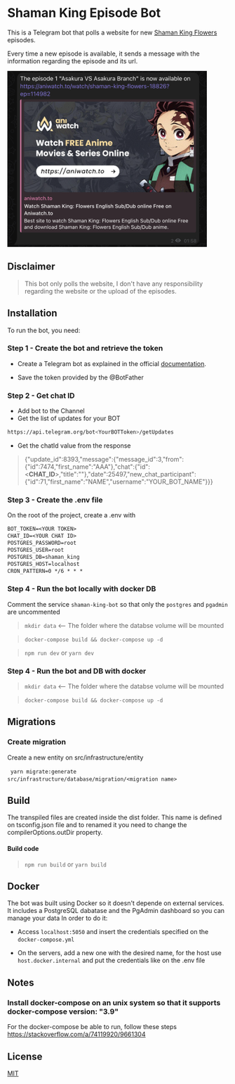 # Shaman King Episode Bot

This is a Telegram bot that polls a website for new [Shaman King Flowers](https://en.wikipedia.org/wiki/Shaman_King:_Flowers) episodes. 

Every time a new episode is available, it sends a message with the information regarding the episode and its url.

<img src="assets/images/messages.png" alt="Message on the channel" style="height: 400px">

## Disclaimer

> This bot only polls the website, I don't have any responsibility regarding the website or the upload of the episodes.

## Installation
 To run the bot, you need:
 
 ### Step 1 - Create the bot and retrieve the token
 - Create a Telegram bot as explained in the official [documentation](https://core.telegram.org/bots#6-botfather).
 
 
 - Save the token provided by the @BotFather
 
 ### Step 2 - Get chat ID
- Add bot to the Channel
- Get the list of updates for your BOT

```sh
https://api.telegram.org/bot<YourBOTToken>/getUpdates
```

- Get the chatId value from the response
> {"update_id":8393,"message":{"message_id":3,"from":{"id":7474,"first_name":"AAA"},"chat":{"id":<__CHAT_ID__>,"title":""},"date":25497,"new_chat_participant":{"id":71,"first_name":"NAME","username":"YOUR_BOT_NAME"}}}
 
 
### Step 3 - Create the .env file
On the root of the project, create a .env with

```
BOT_TOKEN=<YOUR TOKEN>
CHAT_ID=<YOUR CHAT ID>
POSTGRES_PASSWORD=root
POSTGRES_USER=root
POSTGRES_DB=shaman_king
POSTGRES_HOST=localhost
CRON_PATTERN=0 */6 * * *
```

### Step 4 - Run the bot locally with docker DB

 Comment the service `shaman-king-bot` so that only the `postgres` and `pgadmin` are uncommented

> `mkdir data`  <-- The folder where the databse volume will be mounted

> `docker-compose build && docker-compose up -d`

> ```npm run dev``` or ``yarn dev``

### Step 4 - Run the bot and DB with docker
> `mkdir data`  <-- The folder where the databse volume will be mounted

> `docker-compose build && docker-compose up -d`

## Migrations
### Create migration

Create a new entity on src/infrastructure/entity

` yarn migrate:generate src/infrastructure/database/migration/<migration name>`

## Build
The transpiled files are created inside the dist folder. This name is defined on tsconfig.json file and to renamed it you need to change the compilerOptions.outDir property.

#### Build code
> ```npm run build``` or ``yarn build``

## Docker

The bot was built using Docker so it doesn't depende on external services. It includes a PostgreSQL dabatase and the PgAdmin dashboard so you can manage your data
In order to do it:
- Access `localhost:5050` and insert the credentials specified on the `docker-compose.yml`

- On the servers, add a new one with the desired name, for the host use `host.docker.internal` and put the credentials like on the .env file


## Notes
### Install docker-compose on an unix system so that it supports docker-compose version: "3.9"

For the docker-compose be able to run, follow these steps https://stackoverflow.com/a/74119920/9661304

## License 

[MIT](https://github.com/PedroS11/aws-s3-tools/blob/main/LICENSE.md) 